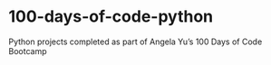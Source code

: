# 100-days-of-code-python
Python projects completed as part of Angela Yu’s 100 Days of Code Bootcamp
